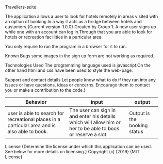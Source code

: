 Travellers-suite

The application allows a user to look for hotels remotely in areas visited with an option of booking.In a way it acts as a bridge between hotels and customers.{Current version-1.0.0} Created by Group 1. A new user signs up while one with an account can log in.Through that you are able to look for hotels or recreation facillities in a particular area.

You only require to run the program in a browser for it to run.

Known Bugs some images in the sign up form are not working as required.

Technologies Used The programming language used is javascript.On the other hand html and css have been used to style the web-page.

Support and contact details Let people know what to do if they run into any issues or have questions, ideas or concerns. Encourage them to contact you or make a contribution to the code.}

| Behavior| input | output |
| -------- | -------- | -------- |
| user is able to search for recreational places in a particular area and is also able to book.|The user can  sign in and enter his details which will allow him or her to be able to book or reserve a slot.|Output is the booking status |
 License {Determine the license under which this application can be used. See below for more details on licensing.} Copyright (c) {2019} {MIT License}
